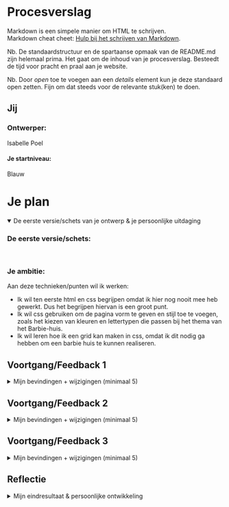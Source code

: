 # Procesverslag
Markdown is een simpele manier om HTML te schrijven.  
Markdown cheat cheet: [Hulp bij het schrijven van Markdown](https://github.com/adam-p/markdown-here/wiki/Markdown-Cheatsheet).

Nb. De standaardstructuur en de spartaanse opmaak van de README.md zijn helemaal prima. Het gaat om de inhoud van je procesverslag. Besteedt de tijd voor pracht en praal aan je website.

Nb. Door *open* toe te voegen aan een *details* element kun je deze standaard open zetten. Fijn om dat steeds voor de relevante stuk(ken) te doen.




## Jij

### Ontwerper:
Isabelle Poel

#### Je startniveau:
Blauw 




# Je plan

<details open>
  <summary>De eerste versie/schets van je ontwerp & je persoonlijke uitdaging</summary>

  ### De eerste versie/schets:
<img src="readme-images/Schetsen voor barbie huis.png" alt="">


  ### Je ambitie: 
  Aan deze technieken/punten wil ik werken:
  - Ik wil ten eerste html en css begrijpen omdat ik hier nog nooit mee heb gewerkt. Dus het begrijpen hiervan is een groot punt. 
  - Ik wil css gebruiken om de pagina vorm te geven en stijl toe te voegen, zoals het kiezen van kleuren en lettertypen die passen bij het thema van het Barbie-huis.
  - Ik wil leren hoe ik een grid kan maken in css, omdat ik dit nodig ga hebben om een barbie huis te kunnen realiseren. 

 
</details>




## Voortgang/Feedback 1

<details>
  <summary>Mijn bevindingen + wijzigingen (minimaal 5)</summary>

  ### Bevinding 1:
  Feedback van Luna en Daniëlle op mijn eerste ideeën.

  <img src="readme-images/Feedback-versie-1.1.png" alt="">

  #### oplossing:
 Aangezien Luna hier aangeeft dat er waarschijnlijk met Javascript gewerkt moet worden bij Idee 2, kies ik inderdaad liever voor optie 1. Ik wil eerst html en css begrijpen. 



  ### Bevinding 2:
  <img src="readme-images//Feedback-versie-1.2.png" alt="">

  #### oplossing:
 Een goed idee van Daniëlle om mijn tijdlijn interactief te maken. Ik wil dus leren hoe ik een hover effect kan creëren. Ik ga bij elk jaartal een beschrijving toevoegen van hoe Barbie in dat jaar is geëvolueerd. Dit krijg je te zien als je op een jaartal klikt. 



  ### Bevinding 3:
   <img src="readme-images//Feedback-versie-1.3.png" alt="">

   #### oplossing:
  Ik vind dit ook een goed idee voor mijn design. Barbie is een speels karakter. Door de jaartallen op willekeurige volgorde te zetten zet ik dat speelse effect door in mijn design. 



  ### Bevinding 4:
   <img src="readme-images//Feedback-versie-1.4.png" alt="">

   #### oplossing:
  Ik ga de basis van het huis in illustrator maken. Voor de vakjes in het huis maak ik een grid. 



  ### Bevinding 5:
   <img src="readme-images//Feedback-versie-1.5.png" alt="">

   #### oplossing:
  Na alle feedback te hebben gehoord is het duidelijk dat idee 1 het beste is voor iemand die net begint met coderen. Dit idee zal ik dan ook voortzetten.

</details>




## Voortgang/Feedback 2

<details>
  <summary>Mijn bevindingen + wijzigingen (minimaal 5)</summary>

  Feedback van Nina
   <img src="readme-images//feedback-nina.HEIC" alt="">
    <img src="readme-images//feedback-nina-1.HEIC" alt="">
  
  
  ### Bevinding 1:
  Er zijn nog geen fonts aanwezig. 

  #### oplossing:
  Om het plaatje van mijn design compleet te maken hoort er een Barbie Font bij. Dit had ik nog niet ingevoegd. Ik ga met behulp van klasgenoten mijn font invoegen. 



  ### Bevinding 2:
  De tijdlijn is niet interactief. 

  #### oplossing:
  Ik ben nog niet zover dat mijn tijdlijn interactief is. Mijn plan is om de Barbie's als button te maken, zodat deze klikbaar zijn. Deze leiden naar een jaartal met beschrijving. Ook wil ik nog proberen om een Barbie in een auto te animeren. 



  ### Bevinding 3:
Er staat JS code in html

  #### oplossing:
  Om het liedje af te laten spelen als je over de Barbie in het midden hovert, heb ik Chat GPT een code uit laten schrijven. Deze is in html geschreven, terwijl het een code is voor JS. Ik heb dit opgelost door het aan jou te vragen. Nu staat de code goed in JS. 



  ### Bevinding 4:
  De costum properties zijn nog niet aangegeven. 

  #### oplossing:
  Ik zou moeten navragen wat dit inhoudt. Ik ga kijken of klasgenoten mij hierbij kunnen helpen. 

  
  
  ### Bevinding 5:
Teksten hebben niet voldoende contrast.

  #### oplossing:
  Ik heb voor de teksten een kleur gekozen die niet goed genoeg contrast biedt. Hiervoor ben ik nog even na gegaan welke kleuren ik beter kon gebruiken. Ik ben uiteindelijk een kleurpallette tegengekomen die voor Barbie wordt gebruikt. Hierdoor weet ik zeker dat deze kleuren goed bij elkaar passen. /





</details>




## Voortgang/Feedback 3

<details>
  <summary>Mijn bevindingen + wijzigingen (minimaal 5)</summary>
  
  ### Bevinding 1:
  Je code ziet er prima netjes uit! wel nog een paar onnodige comment lines die je kan verwijderen, dus daar kan je naar kijken!

  #### oplossing:
  Ik heb de onnodige zinnen verwijderd. 



  ### Bevinding 2:
Verder is het maybe ook handig om in je code comments te plaatsen welke code bij wat hoort. Vind dat nu lastig terug te zien.

  #### oplossing:
Ik heb duidelijker aangegeven welke code bij wat hoort door comments te plaatsen. Hierdoor is mijn code hopelijk wat duidelijker. 




  ### Bevinding 3:
 Je hebt heel goed het thema van barbie aangehouden wat je heel duidelijk terug ziet. Je hebt een goed kleuren palet en je hebt een duidelijk contrast in je pagina. 

   #### oplossing:
   Fijn dat het contrast nu terug is te zien in mijn design. Tijdens feedback 2 was dit nog een punt van kritiek. 



   ### Bevinding 4:
 Ik zie wel dat je geen css custom properties hebt. Is wel iets waar je op wordt beoordeeld dus zou daar toch naar kijken!! 

   #### oplossing:
   Hier heb ik tijdens feedback 2 ook kritiek over gekregen. Ik ga proberen dit op eigen houtje nog te doen aangezien het nu vakantie is. Of dit ook gaat lukken weet ik niet. 



   ### Bevinding 5:
 Het ziet er verder als nette semantische code uit en alles heeft wel logische en beteknisvolle namen die je terug kan afleiden. Ik vind dat je voor iemand die pas een maand uberhaupt iets van code kent je het heel nice heb gedaan!

   #### oplossing:
   Er is niet zo zeer een oplossing voor deze feedback. Ik ga na het horen van deze feedback alle onnodige dingen verwijderen en comments toevoegen om alles duidelijker te maken. Hopelijk kom ik ook nog toe aan de custom properties. 
 


</details>




## Reflectie

<details>
  <summary>Mijn eindresultaat & persoonlijke ontwikkeling</summary>

  ### Je uitkomst - karakteristiek screenshot(s):
  <img src="readme-images/reflectie-1.png" width="375px" alt="final ontwerp">
  <img src="readme-images/reflectie-2.png" width="375px" alt="final ontwerp">
  <img src="readme-images/reflectie-3.png" width="375px" alt="final ontwerp">
  <img src="readme-images/reflectie-4.png" width="375px" alt="final ontwerp">
   


  ### Dit ging goed/Heb ik geleerd: 
  - Ik heb geleerd hoe html en css in verband staan met elkaar. Ik heb geleerd hoe onderdelen aan elkaar gekoppeld zijn in code. Ik had nooit verwacht dat ik  uberhaupt iets zou kunnen neerzetten in code en dit is toch gelukt. Het design wat ik in mijn hoofd had, heb ik eerst uitgewerkt in illustrator zodat ik een duidelijk beeld had van wat ik wilde. Dit design heb ik zo goed als na kunnen maken met code en daar ben ik trots op. (zie afbeelding).

<img src="readme-images/reflectie-6.png" width="375px" alt="final ontwerp">




  ### Dit was lastig/Is niet gelukt:
  - Ik vond het lastig om de vormgeving los te laten. Het formulier dat opent als je op één van de Barbie's klikt vind ik bijvoorbeeld vrij amateuristicsh eruit zien. Ik heb dit moeten loslaten omdat ik nou eenmaal een beginner ben. 

   <img src="readme-images/reflectie-3.png" width="375px" alt="final ontwerp">

   - Ik had heel graag nog een praatwolkje aan de Barbie in het midden willen toevoegen die een uitleg gaf over mijn design. (zie afbeelding hieronder). Hierdoor zou de kijker gelijk zien hoe er genavigeerd moet worden. Nu is dit misschien nog wat onduidelijk. Helaas ben ik hier noiet aan toegekomen en werd de code mij te lastig. 

  <img src="readme-images/reflectie-5.png" width="375px" alt="final ontwerp">

  - Aan de costum properties heb ik geen tijd meer besteed. Hier baal ik van, maar ik heb niemand meer om hulp kunnen vragen. 




## Bronnenlijst

<details open>
<summary>continu bijhouden terwijl je werkt</summary>

Nb. Wees specifiek ('css-tricks' als bron is bijv. niet specifiek genoeg).

1. https://www.artsy.net/artwork/mattel-first-barbie   
2. https://www.nrc.nl/nieuws/2009/03/09/barbie-moet-het-nu-opnemen-tegen-prinsessen-van-disney-11694735-a1198793 
3. https://indianexpress.com/photos/lifestyle-gallery/evolution-of-barbie-over-the-decades/ 
4. https://www.google.com/search?q=the+generation+girl+barbie&tbm=isch&ved=2ahUKEwiJmdrL7OX-AhXDi_0HHfl6AkgQ2-cCegQIABAA&oq=the+generation+gir&gs_lcp=CgNpbWcQARgAMgQIIxAnMgQIIxAnOggIABAIEB4QEzoFCAAQgAQ6CAgAEIAEELEDOggIABCxAxCDAToHCAAQigUQQzoLCAAQgAQQsQMQgwE6BAgAEB46BwgAEBMQgAQ6BggAEAgQHlDfA1jvPGDGRmgDcAB4AIABTIgBnAqSAQIyMpgBAKABAaoBC2d3cy13aXotaW1nwAEB&sclient=img&ei=4vtYZImgJcOX9u8P-fWJwAQ&bih=789&biw=1440&rlz=1C5CHFA_enNL896NL896#imgrc=YEDvkEbaRsiOwM&imgdii=t1gFk9XsTQErJM 
5. https://www.washingtonpost.com/news/business/wp/2016/07/12/how-president-barbie-has-changed-over-the-years/  
6. https://www.bol.com/nl/nl/p/barbie-fashionistas-curvy-blond-fashion-giftset/9200000059354176/  
7. https://lolsdolls.com/en/barbie-dreamhouse/  
8. https://www.spreadshirt.nl/shop/design/barbie+logo+neon+roze+sticker-D63778e50623cef1f109cc860?sellable=vrjzk8038nSxAXeQnoOq-1459-215   
9. https://aminoapps.com/c/barbiecute/page/item/myr/X00k_LjMUXIgLVDoBKBRmgPo3zZaQaM70w2  


</details>